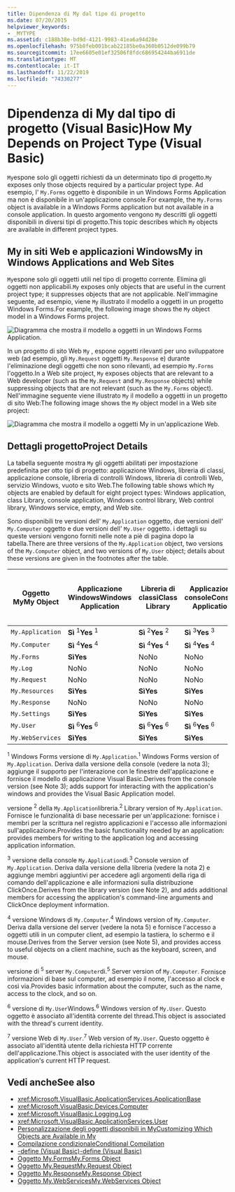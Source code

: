 ```yaml
---
title: Dipendenza di My dal tipo di progetto
ms.date: 07/20/2015
helpviewer_keywords:
- _MYTYPE
ms.assetid: c188b38e-bd9d-4121-9983-41ea6a94d28e
ms.openlocfilehash: 975b8feb001bcab22185be0a360b0512de099b79
ms.sourcegitcommit: 17ee6605e01ef32506f8fdc686954244ba6911de
ms.translationtype: MT
ms.contentlocale: it-IT
ms.lasthandoff: 11/22/2019
ms.locfileid: "74330277"
---
```

# <a name="how-my-depends-on-project-type-visual-basic"></a><span data-ttu-id="2f7d8-102">Dipendenza di My dal tipo di progetto (Visual Basic)</span><span class="sxs-lookup"><span data-stu-id="2f7d8-102">How My Depends on Project Type (Visual Basic)</span></span>

<span data-ttu-id="2f7d8-103">`My`espone solo gli oggetti richiesti da un determinato tipo di progetto.</span><span class="sxs-lookup"><span data-stu-id="2f7d8-103">`My` exposes only those objects required by a particular project type.</span></span> <span data-ttu-id="2f7d8-104">Ad esempio, l' `My.Forms` oggetto è disponibile in un Windows Forms Application ma non è disponibile in un'applicazione console.</span><span class="sxs-lookup"><span data-stu-id="2f7d8-104">For example, the `My.Forms` object is available in a Windows Forms application but not available in a console application.</span></span> <span data-ttu-id="2f7d8-105">In questo argomento vengono `My` descritti gli oggetti disponibili in diversi tipi di progetto.</span><span class="sxs-lookup"><span data-stu-id="2f7d8-105">This topic describes which `My` objects are available in different project types.</span></span>  
  
## <a name="my-in-windows-applications-and-web-sites"></a><span data-ttu-id="2f7d8-106">My in siti Web e applicazioni Windows</span><span class="sxs-lookup"><span data-stu-id="2f7d8-106">My in Windows Applications and Web Sites</span></span>  

 <span data-ttu-id="2f7d8-107">`My`espone solo gli oggetti utili nel tipo di progetto corrente. Elimina gli oggetti non applicabili.</span><span class="sxs-lookup"><span data-stu-id="2f7d8-107">`My` exposes only objects that are useful in the current project type; it suppresses objects that are not applicable.</span></span> <span data-ttu-id="2f7d8-108">Nell'immagine seguente, ad esempio, viene `My` illustrato il modello a oggetti in un progetto Windows Forms.</span><span class="sxs-lookup"><span data-stu-id="2f7d8-108">For example, the following image shows the `My` object model in a Windows Forms project.</span></span>  
  
 ![Diagramma che mostra il modello a oggetti in un Windows Forms Application.](./media/how-my-depends-on-project-type/my-object-model-windows-forms.png)  
  
 <span data-ttu-id="2f7d8-110">In un progetto di sito Web `My` , espone oggetti rilevanti per uno sviluppatore web (ad esempio, gli `My.Request` oggetti `My.Response` e) durante l'eliminazione degli oggetti che non sono rilevanti, ad esempio `My.Forms` l'oggetto.</span><span class="sxs-lookup"><span data-stu-id="2f7d8-110">In a Web site project, `My` exposes objects that are relevant to a Web developer (such as the `My.Request` and `My.Response` objects) while suppressing objects that are not relevant (such as the `My.Forms` object).</span></span> <span data-ttu-id="2f7d8-111">Nell'immagine seguente viene illustrato `My` il modello a oggetti in un progetto di sito Web:</span><span class="sxs-lookup"><span data-stu-id="2f7d8-111">The following image shows the `My` object model in a Web site project:</span></span>  
  
 ![Diagramma che mostra il modello a oggetti My in un'applicazione Web.](./media/how-my-depends-on-project-type/my-object-model-web.png)  
  
## <a name="project-details"></a><span data-ttu-id="2f7d8-113">Dettagli progetto</span><span class="sxs-lookup"><span data-stu-id="2f7d8-113">Project Details</span></span>  

 <span data-ttu-id="2f7d8-114">La tabella seguente mostra `My` gli oggetti abilitati per impostazione predefinita per otto tipi di progetto: applicazione Windows, libreria di classi, applicazione console, libreria di controlli Windows, libreria di controlli Web, servizio Windows, vuoto e sito Web.</span><span class="sxs-lookup"><span data-stu-id="2f7d8-114">The following table shows which `My` objects are enabled by default for eight project types: Windows application, class Library, console application, Windows control library, Web control library, Windows service, empty, and Web site.</span></span>  
  
 <span data-ttu-id="2f7d8-115">Sono disponibili tre versioni dell' `My.Application` oggetto, due versioni dell' `My.Computer` oggetto e due versioni dell' `My.User` oggetto. i dettagli su queste versioni vengono forniti nelle note a piè di pagina dopo la tabella.</span><span class="sxs-lookup"><span data-stu-id="2f7d8-115">There are three versions of the `My.Application` object, two versions of the `My.Computer` object, and two versions of `My.User` object; details about these versions are given in the footnotes after the table.</span></span>  
  
|<span data-ttu-id="2f7d8-116">Oggetto My</span><span class="sxs-lookup"><span data-stu-id="2f7d8-116">My Object</span></span>|<span data-ttu-id="2f7d8-117">Applicazione Windows</span><span class="sxs-lookup"><span data-stu-id="2f7d8-117">Windows Application</span></span>|<span data-ttu-id="2f7d8-118">Libreria di classi</span><span class="sxs-lookup"><span data-stu-id="2f7d8-118">Class Library</span></span>|<span data-ttu-id="2f7d8-119">Applicazione console</span><span class="sxs-lookup"><span data-stu-id="2f7d8-119">Console Application</span></span>|<span data-ttu-id="2f7d8-120">Libreria di controlli Windows</span><span class="sxs-lookup"><span data-stu-id="2f7d8-120">Windows Control Library</span></span>|<span data-ttu-id="2f7d8-121">Libreria di controlli Web</span><span class="sxs-lookup"><span data-stu-id="2f7d8-121">Web Control Library</span></span>|<span data-ttu-id="2f7d8-122">Servizio Windows</span><span class="sxs-lookup"><span data-stu-id="2f7d8-122">Windows Service</span></span>|<span data-ttu-id="2f7d8-123">Empty</span><span class="sxs-lookup"><span data-stu-id="2f7d8-123">Empty</span></span>|<span data-ttu-id="2f7d8-124">Sito Web</span><span class="sxs-lookup"><span data-stu-id="2f7d8-124">Web Site</span></span>|  
|---|---|---|---|---|---|---|---|---|  
|`My.Application`|<span data-ttu-id="2f7d8-125">**Sì** <sup>1</sup></span><span class="sxs-lookup"><span data-stu-id="2f7d8-125">**Yes** <sup>1</sup></span></span>|<span data-ttu-id="2f7d8-126">**Sì** <sup>2</sup></span><span class="sxs-lookup"><span data-stu-id="2f7d8-126">**Yes** <sup>2</sup></span></span>|<span data-ttu-id="2f7d8-127">**Sì** <sup>3</sup></span><span class="sxs-lookup"><span data-stu-id="2f7d8-127">**Yes** <sup>3</sup></span></span>|<span data-ttu-id="2f7d8-128">**Sì** <sup>2</sup></span><span class="sxs-lookup"><span data-stu-id="2f7d8-128">**Yes** <sup>2</sup></span></span>|<span data-ttu-id="2f7d8-129">No</span><span class="sxs-lookup"><span data-stu-id="2f7d8-129">No</span></span>|<span data-ttu-id="2f7d8-130">**Sì** <sup>3</sup></span><span class="sxs-lookup"><span data-stu-id="2f7d8-130">**Yes** <sup>3</sup></span></span>|<span data-ttu-id="2f7d8-131">No</span><span class="sxs-lookup"><span data-stu-id="2f7d8-131">No</span></span>|<span data-ttu-id="2f7d8-132">No</span><span class="sxs-lookup"><span data-stu-id="2f7d8-132">No</span></span>|  
|`My.Computer`|<span data-ttu-id="2f7d8-133">**Sì** <sup>4</sup></span><span class="sxs-lookup"><span data-stu-id="2f7d8-133">**Yes** <sup>4</sup></span></span>|<span data-ttu-id="2f7d8-134">**Sì** <sup>4</sup></span><span class="sxs-lookup"><span data-stu-id="2f7d8-134">**Yes** <sup>4</sup></span></span>|<span data-ttu-id="2f7d8-135">**Sì** <sup>4</sup></span><span class="sxs-lookup"><span data-stu-id="2f7d8-135">**Yes** <sup>4</sup></span></span>|<span data-ttu-id="2f7d8-136">**Sì** <sup>4</sup></span><span class="sxs-lookup"><span data-stu-id="2f7d8-136">**Yes** <sup>4</sup></span></span>|<span data-ttu-id="2f7d8-137">**Sì** <sup>5</sup></span><span class="sxs-lookup"><span data-stu-id="2f7d8-137">**Yes** <sup>5</sup></span></span>|<span data-ttu-id="2f7d8-138">**Sì** <sup>4</sup></span><span class="sxs-lookup"><span data-stu-id="2f7d8-138">**Yes** <sup>4</sup></span></span>|<span data-ttu-id="2f7d8-139">No</span><span class="sxs-lookup"><span data-stu-id="2f7d8-139">No</span></span>|<span data-ttu-id="2f7d8-140">**Sì** <sup>5</sup></span><span class="sxs-lookup"><span data-stu-id="2f7d8-140">**Yes** <sup>5</sup></span></span>|  
|`My.Forms`|<span data-ttu-id="2f7d8-141">**Sì**</span><span class="sxs-lookup"><span data-stu-id="2f7d8-141">**Yes**</span></span>|<span data-ttu-id="2f7d8-142">No</span><span class="sxs-lookup"><span data-stu-id="2f7d8-142">No</span></span>|<span data-ttu-id="2f7d8-143">No</span><span class="sxs-lookup"><span data-stu-id="2f7d8-143">No</span></span>|<span data-ttu-id="2f7d8-144">**Sì**</span><span class="sxs-lookup"><span data-stu-id="2f7d8-144">**Yes**</span></span>|<span data-ttu-id="2f7d8-145">No</span><span class="sxs-lookup"><span data-stu-id="2f7d8-145">No</span></span>|<span data-ttu-id="2f7d8-146">No</span><span class="sxs-lookup"><span data-stu-id="2f7d8-146">No</span></span>|<span data-ttu-id="2f7d8-147">No</span><span class="sxs-lookup"><span data-stu-id="2f7d8-147">No</span></span>|<span data-ttu-id="2f7d8-148">No</span><span class="sxs-lookup"><span data-stu-id="2f7d8-148">No</span></span>|  
|`My.Log`|<span data-ttu-id="2f7d8-149">No</span><span class="sxs-lookup"><span data-stu-id="2f7d8-149">No</span></span>|<span data-ttu-id="2f7d8-150">No</span><span class="sxs-lookup"><span data-stu-id="2f7d8-150">No</span></span>|<span data-ttu-id="2f7d8-151">No</span><span class="sxs-lookup"><span data-stu-id="2f7d8-151">No</span></span>|<span data-ttu-id="2f7d8-152">No</span><span class="sxs-lookup"><span data-stu-id="2f7d8-152">No</span></span>|<span data-ttu-id="2f7d8-153">No</span><span class="sxs-lookup"><span data-stu-id="2f7d8-153">No</span></span>|<span data-ttu-id="2f7d8-154">No</span><span class="sxs-lookup"><span data-stu-id="2f7d8-154">No</span></span>|<span data-ttu-id="2f7d8-155">No</span><span class="sxs-lookup"><span data-stu-id="2f7d8-155">No</span></span>|<span data-ttu-id="2f7d8-156">**Sì**</span><span class="sxs-lookup"><span data-stu-id="2f7d8-156">**Yes**</span></span>|  
|`My.Request`|<span data-ttu-id="2f7d8-157">No</span><span class="sxs-lookup"><span data-stu-id="2f7d8-157">No</span></span>|<span data-ttu-id="2f7d8-158">No</span><span class="sxs-lookup"><span data-stu-id="2f7d8-158">No</span></span>|<span data-ttu-id="2f7d8-159">No</span><span class="sxs-lookup"><span data-stu-id="2f7d8-159">No</span></span>|<span data-ttu-id="2f7d8-160">No</span><span class="sxs-lookup"><span data-stu-id="2f7d8-160">No</span></span>|<span data-ttu-id="2f7d8-161">No</span><span class="sxs-lookup"><span data-stu-id="2f7d8-161">No</span></span>|<span data-ttu-id="2f7d8-162">No</span><span class="sxs-lookup"><span data-stu-id="2f7d8-162">No</span></span>|<span data-ttu-id="2f7d8-163">No</span><span class="sxs-lookup"><span data-stu-id="2f7d8-163">No</span></span>|<span data-ttu-id="2f7d8-164">**Sì**</span><span class="sxs-lookup"><span data-stu-id="2f7d8-164">**Yes**</span></span>|  
|`My.Resources`|<span data-ttu-id="2f7d8-165">**Sì**</span><span class="sxs-lookup"><span data-stu-id="2f7d8-165">**Yes**</span></span>|<span data-ttu-id="2f7d8-166">**Sì**</span><span class="sxs-lookup"><span data-stu-id="2f7d8-166">**Yes**</span></span>|<span data-ttu-id="2f7d8-167">**Sì**</span><span class="sxs-lookup"><span data-stu-id="2f7d8-167">**Yes**</span></span>|<span data-ttu-id="2f7d8-168">**Sì**</span><span class="sxs-lookup"><span data-stu-id="2f7d8-168">**Yes**</span></span>|<span data-ttu-id="2f7d8-169">**Sì**</span><span class="sxs-lookup"><span data-stu-id="2f7d8-169">**Yes**</span></span>|<span data-ttu-id="2f7d8-170">**Sì**</span><span class="sxs-lookup"><span data-stu-id="2f7d8-170">**Yes**</span></span>|<span data-ttu-id="2f7d8-171">No</span><span class="sxs-lookup"><span data-stu-id="2f7d8-171">No</span></span>|<span data-ttu-id="2f7d8-172">No</span><span class="sxs-lookup"><span data-stu-id="2f7d8-172">No</span></span>|  
|`My.Response`|<span data-ttu-id="2f7d8-173">No</span><span class="sxs-lookup"><span data-stu-id="2f7d8-173">No</span></span>|<span data-ttu-id="2f7d8-174">No</span><span class="sxs-lookup"><span data-stu-id="2f7d8-174">No</span></span>|<span data-ttu-id="2f7d8-175">No</span><span class="sxs-lookup"><span data-stu-id="2f7d8-175">No</span></span>|<span data-ttu-id="2f7d8-176">No</span><span class="sxs-lookup"><span data-stu-id="2f7d8-176">No</span></span>|<span data-ttu-id="2f7d8-177">No</span><span class="sxs-lookup"><span data-stu-id="2f7d8-177">No</span></span>|<span data-ttu-id="2f7d8-178">No</span><span class="sxs-lookup"><span data-stu-id="2f7d8-178">No</span></span>|<span data-ttu-id="2f7d8-179">No</span><span class="sxs-lookup"><span data-stu-id="2f7d8-179">No</span></span>|<span data-ttu-id="2f7d8-180">**Sì**</span><span class="sxs-lookup"><span data-stu-id="2f7d8-180">**Yes**</span></span>|  
|`My.Settings`|<span data-ttu-id="2f7d8-181">**Sì**</span><span class="sxs-lookup"><span data-stu-id="2f7d8-181">**Yes**</span></span>|<span data-ttu-id="2f7d8-182">**Sì**</span><span class="sxs-lookup"><span data-stu-id="2f7d8-182">**Yes**</span></span>|<span data-ttu-id="2f7d8-183">**Sì**</span><span class="sxs-lookup"><span data-stu-id="2f7d8-183">**Yes**</span></span>|<span data-ttu-id="2f7d8-184">**Sì**</span><span class="sxs-lookup"><span data-stu-id="2f7d8-184">**Yes**</span></span>|<span data-ttu-id="2f7d8-185">**Sì**</span><span class="sxs-lookup"><span data-stu-id="2f7d8-185">**Yes**</span></span>|<span data-ttu-id="2f7d8-186">**Sì**</span><span class="sxs-lookup"><span data-stu-id="2f7d8-186">**Yes**</span></span>|<span data-ttu-id="2f7d8-187">No</span><span class="sxs-lookup"><span data-stu-id="2f7d8-187">No</span></span>|<span data-ttu-id="2f7d8-188">No</span><span class="sxs-lookup"><span data-stu-id="2f7d8-188">No</span></span>|  
|`My.User`|<span data-ttu-id="2f7d8-189">**Sì** <sup>6</sup></span><span class="sxs-lookup"><span data-stu-id="2f7d8-189">**Yes** <sup>6</sup></span></span>|<span data-ttu-id="2f7d8-190">**Sì** <sup>6</sup></span><span class="sxs-lookup"><span data-stu-id="2f7d8-190">**Yes** <sup>6</sup></span></span>|<span data-ttu-id="2f7d8-191">**Sì** <sup>6</sup></span><span class="sxs-lookup"><span data-stu-id="2f7d8-191">**Yes** <sup>6</sup></span></span>|<span data-ttu-id="2f7d8-192">**Sì** <sup>6</sup></span><span class="sxs-lookup"><span data-stu-id="2f7d8-192">**Yes** <sup>6</sup></span></span>|<span data-ttu-id="2f7d8-193">**Sì** <sup>7</sup></span><span class="sxs-lookup"><span data-stu-id="2f7d8-193">**Yes** <sup>7</sup></span></span>|<span data-ttu-id="2f7d8-194">**Sì** <sup>6</sup></span><span class="sxs-lookup"><span data-stu-id="2f7d8-194">**Yes** <sup>6</sup></span></span>|<span data-ttu-id="2f7d8-195">No</span><span class="sxs-lookup"><span data-stu-id="2f7d8-195">No</span></span>|<span data-ttu-id="2f7d8-196">**Sì** <sup>7</sup></span><span class="sxs-lookup"><span data-stu-id="2f7d8-196">**Yes** <sup>7</sup></span></span>|  
|`My.WebServices`|<span data-ttu-id="2f7d8-197">**Sì**</span><span class="sxs-lookup"><span data-stu-id="2f7d8-197">**Yes**</span></span>|<span data-ttu-id="2f7d8-198">**Sì**</span><span class="sxs-lookup"><span data-stu-id="2f7d8-198">**Yes**</span></span>|<span data-ttu-id="2f7d8-199">**Sì**</span><span class="sxs-lookup"><span data-stu-id="2f7d8-199">**Yes**</span></span>|<span data-ttu-id="2f7d8-200">**Sì**</span><span class="sxs-lookup"><span data-stu-id="2f7d8-200">**Yes**</span></span>|<span data-ttu-id="2f7d8-201">**Sì**</span><span class="sxs-lookup"><span data-stu-id="2f7d8-201">**Yes**</span></span>|<span data-ttu-id="2f7d8-202">**Sì**</span><span class="sxs-lookup"><span data-stu-id="2f7d8-202">**Yes**</span></span>|<span data-ttu-id="2f7d8-203">No</span><span class="sxs-lookup"><span data-stu-id="2f7d8-203">No</span></span>|<span data-ttu-id="2f7d8-204">No</span><span class="sxs-lookup"><span data-stu-id="2f7d8-204">No</span></span>|  
  
 <span data-ttu-id="2f7d8-205"><sup>1</sup> Windows Forms versione di `My.Application`.</span><span class="sxs-lookup"><span data-stu-id="2f7d8-205"><sup>1</sup> Windows Forms version of `My.Application`.</span></span> <span data-ttu-id="2f7d8-206">Deriva dalla versione della console (vedere la nota 3); aggiunge il supporto per l'interazione con le finestre dell'applicazione e fornisce il modello di applicazione Visual Basic.</span><span class="sxs-lookup"><span data-stu-id="2f7d8-206">Derives from the console version (see Note 3); adds support for interacting with the application's windows and provides the Visual Basic Application model.</span></span>  
  
 <span data-ttu-id="2f7d8-207">versione <sup>2</sup> della `My.Application`libreria.</span><span class="sxs-lookup"><span data-stu-id="2f7d8-207"><sup>2</sup> Library version of `My.Application`.</span></span> <span data-ttu-id="2f7d8-208">Fornisce le funzionalità di base necessarie per un'applicazione: fornisce i membri per la scrittura nel registro applicazioni e l'accesso alle informazioni sull'applicazione.</span><span class="sxs-lookup"><span data-stu-id="2f7d8-208">Provides the basic functionality needed by an application: provides members for writing to the application log and accessing application information.</span></span>  
  
 <span data-ttu-id="2f7d8-209"><sup>3</sup> versione della console `My.Application`di.</span><span class="sxs-lookup"><span data-stu-id="2f7d8-209"><sup>3</sup> Console version of `My.Application`.</span></span> <span data-ttu-id="2f7d8-210">Deriva dalla versione della libreria (vedere la nota 2) e aggiunge membri aggiuntivi per accedere agli argomenti della riga di comando dell'applicazione e alle informazioni sulla distribuzione ClickOnce.</span><span class="sxs-lookup"><span data-stu-id="2f7d8-210">Derives from the library version (see Note 2), and adds additional members for accessing the application's command-line arguments and ClickOnce deployment information.</span></span>  
  
 <span data-ttu-id="2f7d8-211"><sup>4</sup> versione Windows di `My.Computer`.</span><span class="sxs-lookup"><span data-stu-id="2f7d8-211"><sup>4</sup> Windows version of `My.Computer`.</span></span> <span data-ttu-id="2f7d8-212">Deriva dalla versione del server (vedere la nota 5) e fornisce l'accesso a oggetti utili in un computer client, ad esempio la tastiera, lo schermo e il mouse.</span><span class="sxs-lookup"><span data-stu-id="2f7d8-212">Derives from the Server version (see Note 5), and provides access to useful objects on a client machine, such as the keyboard, screen, and mouse.</span></span>  
  
 <span data-ttu-id="2f7d8-213">versione di <sup>5</sup> server `My.Computer`di.</span><span class="sxs-lookup"><span data-stu-id="2f7d8-213"><sup>5</sup> Server version of `My.Computer`.</span></span> <span data-ttu-id="2f7d8-214">Fornisce informazioni di base sul computer, ad esempio il nome, l'accesso al clock e così via.</span><span class="sxs-lookup"><span data-stu-id="2f7d8-214">Provides basic information about the computer, such as the name, access to the clock, and so on.</span></span>  
  
 <span data-ttu-id="2f7d8-215"><sup>6</sup> versione di `My.User`Windows.</span><span class="sxs-lookup"><span data-stu-id="2f7d8-215"><sup>6</sup> Windows version of `My.User`.</span></span> <span data-ttu-id="2f7d8-216">Questo oggetto è associato all'identità corrente del thread.</span><span class="sxs-lookup"><span data-stu-id="2f7d8-216">This object is associated with the thread's current identity.</span></span>  
  
 <span data-ttu-id="2f7d8-217"><sup>7</sup> versione Web di `My.User`.</span><span class="sxs-lookup"><span data-stu-id="2f7d8-217"><sup>7</sup> Web version of `My.User`.</span></span> <span data-ttu-id="2f7d8-218">Questo oggetto è associato all'identità utente della richiesta HTTP corrente dell'applicazione.</span><span class="sxs-lookup"><span data-stu-id="2f7d8-218">This object is associated with the user identity of the application's current HTTP request.</span></span>  
  
## <a name="see-also"></a><span data-ttu-id="2f7d8-219">Vedi anche</span><span class="sxs-lookup"><span data-stu-id="2f7d8-219">See also</span></span>

- <xref:Microsoft.VisualBasic.ApplicationServices.ApplicationBase>
- <xref:Microsoft.VisualBasic.Devices.Computer>
- <xref:Microsoft.VisualBasic.Logging.Log>
- <xref:Microsoft.VisualBasic.ApplicationServices.User>
- [<span data-ttu-id="2f7d8-220">Personalizzazione degli oggetti disponibili in My</span><span class="sxs-lookup"><span data-stu-id="2f7d8-220">Customizing Which Objects are Available in My</span></span>](../../../visual-basic/developing-apps/customizing-extending-my/customizing-which-objects-are-available-in-my.md)
- [<span data-ttu-id="2f7d8-221">Compilazione condizionale</span><span class="sxs-lookup"><span data-stu-id="2f7d8-221">Conditional Compilation</span></span>](../../../visual-basic/programming-guide/program-structure/conditional-compilation.md)
- [<span data-ttu-id="2f7d8-222">-define (Visual Basic)</span><span class="sxs-lookup"><span data-stu-id="2f7d8-222">-define (Visual Basic)</span></span>](../../../visual-basic/reference/command-line-compiler/define.md)
- [<span data-ttu-id="2f7d8-223">Oggetto My.Forms</span><span class="sxs-lookup"><span data-stu-id="2f7d8-223">My.Forms Object</span></span>](../../../visual-basic/language-reference/objects/my-forms-object.md)
- [<span data-ttu-id="2f7d8-224">Oggetto My.Request</span><span class="sxs-lookup"><span data-stu-id="2f7d8-224">My.Request Object</span></span>](../../../visual-basic/language-reference/objects/my-request-object.md)
- [<span data-ttu-id="2f7d8-225">Oggetto My.Response</span><span class="sxs-lookup"><span data-stu-id="2f7d8-225">My.Response Object</span></span>](../../../visual-basic/language-reference/objects/my-response-object.md)
- [<span data-ttu-id="2f7d8-226">Oggetto My.WebServices</span><span class="sxs-lookup"><span data-stu-id="2f7d8-226">My.WebServices Object</span></span>](../../../visual-basic/language-reference/objects/my-webservices-object.md)
